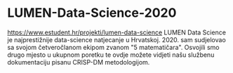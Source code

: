 # LUMEN-Data-Science-2020
https://www.estudent.hr/projekti/lumen-data-science
LUMEN Data Science je najprestižnije data-science natjecanje u Hrvatskoj. 2020. sam sudjelovao sa svojom četveročlanom ekipom zvanom "5 matematičara". Osvojili smo drugo mjesto u ukupnom poretku te ovdje možete vidjeti našu službenu dokumentaciju pisanu CRISP-DM metodologijom.
